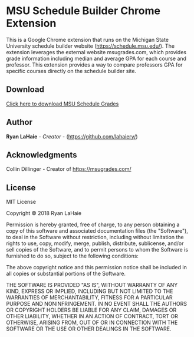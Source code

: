 # MSU Schedule Builder Chrome Extension

This is a Google Chrome extension that runs on the Michigan State University schedule builder website (https://schedule.msu.edu/). The extension leverages
the external website msugrades.com, which provides grade information including median and average GPA for each course and professor. This extension provides a 
way to compare professors GPA for specific courses directly on the schedule builder site.

## Download

[Click here to download MSU Schedule Grades](https://chrome.google.com/webstore/detail/msu-schedule-grades/akdnegfkalpdibnbihpgogmifhkaalje)

## Author

**Ryan LaHaie** - *Creator* - (https://github.com/lahaiery/)

## Acknowledgments

Collin Dillinger - Creator of https://msugrades.com/

## License
MIT License

Copyright  ©  2018 Ryan LaHaie

Permission is hereby granted, free of charge, to any person obtaining a copy of this software and associated documentation files (the "Software"), to deal in the Software without restriction, including without limitation the rights to use, copy, modify, merge, publish, distribute, sublicense, and/or sell copies of the Software, and to permit persons to whom the Software is furnished to do so, subject to the following conditions:

The above copyright notice and this permission notice shall be included in all copies or substantial portions of the Software.

THE SOFTWARE IS PROVIDED "AS IS", WITHOUT WARRANTY OF ANY KIND, EXPRESS OR IMPLIED, INCLUDING BUT NOT LIMITED TO THE WARRANTIES OF MERCHANTABILITY, FITNESS FOR A PARTICULAR PURPOSE AND NONINFRINGEMENT. IN NO EVENT SHALL THE AUTHORS OR COPYRIGHT HOLDERS BE LIABLE FOR ANY CLAIM, DAMAGES OR OTHER LIABILITY, WHETHER IN AN ACTION OF CONTRACT, TORT OR OTHERWISE, ARISING FROM, OUT OF OR IN CONNECTION WITH THE SOFTWARE OR THE USE OR OTHER DEALINGS IN THE SOFTWARE.
